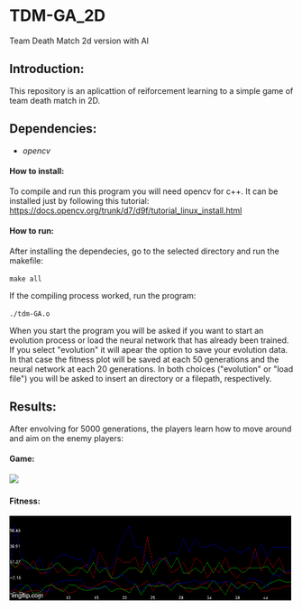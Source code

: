 # TDM-GA_2D

Team Death Match 2d version with AI

## Introduction:
This repository is an aplicattion of reiforcement learning to a simple game of team death match in 2D.

## Dependencies:
 - *opencv*
#### How to install:
To compile and run this program you will need opencv for c++. It can be installed just by following this tutorial:
https://docs.opencv.org/trunk/d7/d9f/tutorial_linux_install.html

#### How to run:
After installing the dependecies, go to the selected directory and run the makefile:

`make all`

If the compiling process worked, run the program:

`./tdm-GA.o`

When you start the program you will be asked if you want to start an evolution process or load the neural network that has already been trained. If you select "evolution" it will apear the option to save your evolution data. In that case the fitness plot will be saved at each 50 generations and the neural network at each 20 generations. In both choices ("evolution" or "load file") you will be asked to insert an directory or a filepath, respectively.

## Results:
After envolving for 5000 generations, the players learn how to move around and aim on the enemy players:

#### Game:
![](game.gif)

#### Fitness:
![](graph.gif)
